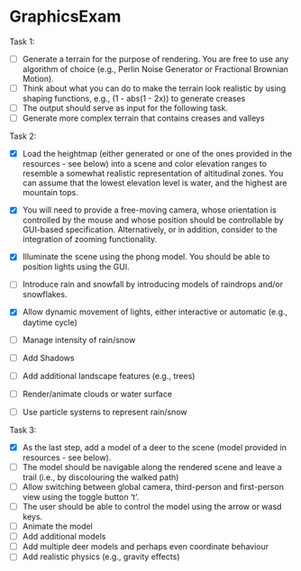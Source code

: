 # GraphicsExam

Task 1:
- [ ] Generate a terrain for the purpose of rendering. You are free to use any algorithm of choice
(e.g., Perlin Noise Generator or Fractional Brownian Motion).
- [ ] Think about what you can do to make the terrain look realistic by using shaping functions,
e.g., (1 - abs(1 - 2x)) to generate creases
- [ ] The output should serve as input for the following task.
- [ ] Generate more complex terrain that contains creases and valleys

Task 2:
- [x] Load the heightmap (either generated or one of the ones provided in the resources - see
below) into a scene and color elevation ranges to resemble a somewhat realistic
representation of altitudinal zones. You can assume that the lowest elevation level is water,
and the highest are mountain tops.

- [x] You will need to provide a free-moving camera, whose orientation is controlled by the
mouse and whose position should be controllable by GUI-based specification. Alternatively,
or in addition, consider to the integration of zooming functionality.
- [x] Illuminate the scene using the phong model. You should be able to position lights using the
GUI.
- [ ] Introduce rain and snowfall by introducing models of raindrops and/or snowflakes.
- [x] Allow dynamic movement of lights, either interactive or automatic (e.g., daytime
cycle)
- [ ] Manage intensity of rain/snow
- [ ] Add Shadows
- [ ] Add additional landscape features (e.g., trees)
- [ ] Render/animate clouds or water surface
- [ ] Use particle systems to represent rain/snow

Task 3:
- [x] As the last step, add a model of a deer to the scene (model provided in resources - see
below).
- [ ] The model should be navigable along the rendered scene and leave a trail (i.e., by
discolouring the walked path)
- [ ] Allow switching between global camera, third-person and first-person view using the toggle
button ‘t’.
- [ ] The user should be able to control the model using the arrow or wasd keys.
- [ ] Animate the model
- [ ] Add additional models
- [ ] Add multiple deer models and perhaps even coordinate behaviour
- [ ] Add realistic physics (e.g., gravity effects)